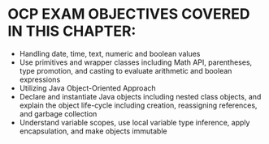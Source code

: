 # OCP EXAM OBJECTIVES COVERED IN THIS CHAPTER:
-  Handling date, time, text, numeric and boolean values
- Use primitives and wrapper classes including Math API, parentheses, type promotion, and casting to evaluate arithmetic and boolean expressions
- Utilizing Java Object-­Oriented Approach
- Declare and instantiate Java objects including nested class objects, and explain the object life-­cycle including creation, reassigning references, and garbage collection
- Understand variable scopes, use local variable type inference, apply encapsulation, and make objects immutable